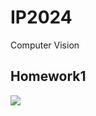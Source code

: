 # IP2024
Computer Vision
## Homework1
<img src = "![homework1](https://github.com/user-attachments/assets/31671327-c108-492a-8d29-a8c234a4cf9d)">

